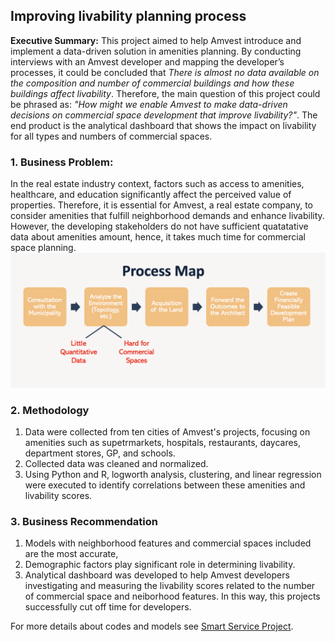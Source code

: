 ## Improving livability planning process

**Executive Summary:**
This project aimed to help Amvest introduce and implement a data-driven solution in amenities planning. By conducting interviews with an Amvest developer and mapping the developer’s processes, it could be concluded that *There is almost no data available on the composition and number of commercial buildings and how these buildings affect livability*. Therefore, the main question of this project could be phrased as: *"How might we enable Amvest to make data-driven decisions on commercial space development that improve livability?"*. 
The end product is the analytical dashboard that shows the impact on livability for all types and numbers of commercial spaces.

### 1. Business Problem:
In the real estate industry context, factors such as access to amenities, healthcare, and education significantly affect the perceived value of properties. Therefore, it is essential for Amvest, a real estate company, to consider amenities that fulfill neighborhood demands and enhance livability. However, the developing stakeholders do not have sufficient quatatative data about amenities amount, hence, it takes much time for commercial space planning.
<img src="images/business-problem-Amvest.png?raw=true"/>

### 2. Methodology
1. Data were collected from ten cities of Amvest's projects, focusing on amenities such as supetrmarkets, hospitals, restaurants, daycares, department stores, GP, and schools.
2. Collected data was cleaned and normalized.
3. Using Python and R, logworth analysis, clustering, and linear regression were executed to identify correlations between these amenities and livability scores.
   
### 3. Business Recommendation
1. Models with neighborhood features and commercial spaces included are the most accurate,
2. Demographic factors play significant role in determining livability.
3. Analytical dashboard was developed to help Amvest developers investigating and measuring the livability scores related to the number of commercial space and neiborhood features. In this way, this projects successfully cut off time for developers.

For more details about codes and models see [Smart Service Project](https://github.com/thy0212/smart-service-project).
